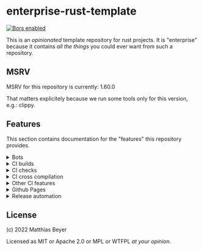 # enterprise-rust-template

[![Bors enabled](https://bors.tech/images/badge_small.svg)](https://app.bors.tech/repositories/46481)

This is an _opinionated_ template repository for rust projects.
It is "enterprise" because it contains _all the things_ you could ever want from
such a repository.

## MSRV

MSRV for this repository is currently: 1.60.0

That matters explicitely because we run some tools only for this version, e.g.:
clippy.

## Features

This section contains documentation for the "features" this repository provides.

<details>
<summary>
    Bots
</summary>

### Bors

[Bors is a GitHub bot](https://bors.tech)
that prevents merge skew / semantic merge conflicts, so when a developer
checks out the main branch, they can expect all of the tests to pass
out-of-the-box.

### Dependabot

Dependabot is enabled so that dependencies are always up to date.

### Stalebot

Issues and PRs are automatically marked as stale by stalebot.
PRs are closed after some period of time, but issues are not.
</details>

<details>
<summary>
    CI builds
</summary>

Builds are done for the following distributions right now:

- [ ] alpine
- [ ] archlinux
- [ ] centos
- [ ] debian
- [ ] nixos
- [ ] RHEL
- [ ] static using musl
- [x] ubuntu
- [ ] yocto
</details>

<details>
<summary>
    CI checks
</summary>

The following checks are currently executed by CI:

- [x] tests
- [x] clippy
- [ ] coverage
- [x] cargo-deny
- [x] cargo-outdated
</details>

<details>
<summary>
    CI cross compilation
</summary>

The following targets are currently enabled for cross compilation:

- [ ] ARM
- [x] RISC-V
</details>

<details>
<summary>
    Other CI features
</summary>

The following features are implemented in CI that do not fit in above
sections:

- [x] caching
- [x] commits are linted using [gitlint](https://jorisroovers.com/gitlint/)
- [x] blocking of "!fixup"/"!squash" commits
- [ ] first-time contributor message
- [ ] automatic labeling
- [ ] automatic assigning issues/PRs
- [ ] automatic reviews
    - [ ] missspell checks
    - [ ] language checks
</details>

<details>
<summary>
    Github Pages
</summary>

Github Pages are used for

- [ ] Code documentation
- [ ] website (using zola)
</details>

<details>
<summary>
    Release automation
</summary>

Nothing is implemented for release automation yet.
</details>

## License

(c) 2022 Matthias Beyer

Licensed as MIT or Apache 2.0 or MPL or WTFPL _at your opinion_.
